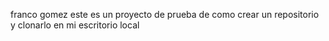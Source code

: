 franco gomez
este es un proyecto de prueba de como crear un repositorio y clonarlo en mi escritorio local

